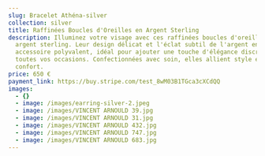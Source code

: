 ```yaml
---
slug: Bracelet Athéna-silver
collection: silver
title: Raffinées Boucles d'Oreilles en Argent Sterling
description: Illuminez votre visage avec ces raffinées boucles d'oreilles en
  argent sterling. Leur design délicat et l'éclat subtil de l'argent en font un
  accessoire polyvalent, idéal pour ajouter une touche d'élégance discrète à
  toutes vos occasions. Confectionnées avec soin, elles allient style et
  confort.
price: 650 €
payment_link: https://buy.stripe.com/test_8wM03B1TGca3cXCdQQ
images:
  - {}
  - image: /images/earring-silver-2.jpeg
  - image: /images/VINCENT ARNOULD 39.jpg
  - image: /images/VINCENT ARNOULD 31.jpg
  - image: /images/VINCENT ARNOULD 432.jpg
  - image: /images/VINCENT ARNOULD 747.jpg
  - image: /images/VINCENT ARNOULD 683.jpg
---
```

